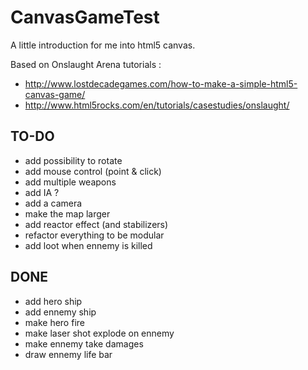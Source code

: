 CanvasGameTest
==============

A little introduction for me into html5 canvas.

Based on Onslaught Arena tutorials :
* http://www.lostdecadegames.com/how-to-make-a-simple-html5-canvas-game/
* http://www.html5rocks.com/en/tutorials/casestudies/onslaught/

TO-DO
-----
* add possibility to rotate
* add mouse control (point & click)
* add multiple weapons
* add IA ?
* add a camera
* make the map larger
* add reactor effect (and stabilizers)
* refactor everything to be modular
* add loot when ennemy is killed

DONE 
----
* add hero ship
* add ennemy ship
* make hero fire
* make laser shot explode on ennemy
* make ennemy take damages
* draw ennemy life bar
